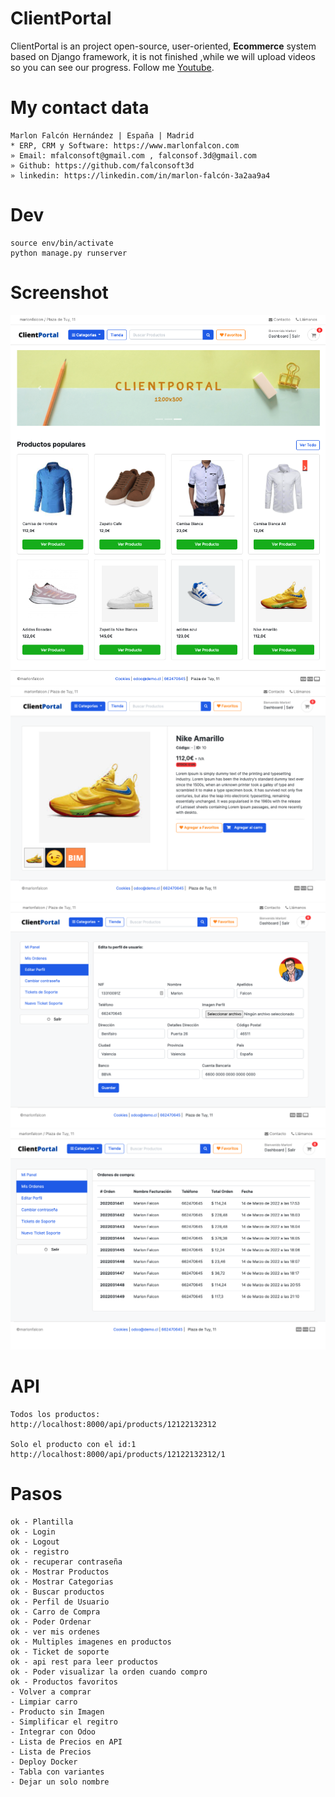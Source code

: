 # ClientPortal

ClientPortal is an project open-source, user-oriented, **Ecommerce** system based on Django framework, it is not finished ,while we will upload videos so you can see our progress. Follow me [Youtube](https://www.youtube.com/channel/UCM93kgnjXu393jgKjjSkUjQ).

# My contact data
```
Marlon Falcón Hernández | España | Madrid
* ERP, CRM y Software: https://www.marlonfalcon.com
» Email: mfalconsoft@gmail.com , falconsof.3d@gmail.com
» Github: https://github.com/falconsoft3d
» linkedin: https://linkedin.com/in/marlon-falcón-3a2aa9a4
```

# Dev
```
source env/bin/activate
python manage.py runserver
```

# Screenshot
![Alt text](https://github.com/falconsoft3d/clientportal/blob/main/marketing/01.png?raw=true "clientportal01")
![Alt text](https://github.com/falconsoft3d/clientportal/blob/main/marketing/02.png?raw=true "clientportal02")
![Alt text](https://github.com/falconsoft3d/clientportal/blob/main/marketing/03.png?raw=true "clientportal03")
![Alt text](https://github.com/falconsoft3d/clientportal/blob/main/marketing/04.png?raw=true "clientportal04")

# API
```
Todos los productos:
http://localhost:8000/api/products/12122132312

Solo el producto con el id:1
http://localhost:8000/api/products/12122132312/1
```

# Pasos
```
ok - Plantilla
ok - Login
ok - Logout
ok - registro
ok - recuperar contraseña
ok - Mostrar Productos
ok - Mostrar Categorias
ok - Buscar productos
ok - Perfil de Usuario
ok - Carro de Compra
ok - Poder Ordenar
ok - ver mis ordenes
ok - Multiples imagenes en productos
ok - Ticket de soporte
ok - api rest para leer productos
ok - Poder visualizar la orden cuando compro
ok - Productos favoritos
- Volver a comprar
- Limpiar carro
- Producto sin Imagen
- Simplificar el regitro
- Integrar con Odoo
- Lista de Precios en API
- Lista de Precios
- Deploy Docker
- Tabla con variantes
- Dejar un solo nombre
```


